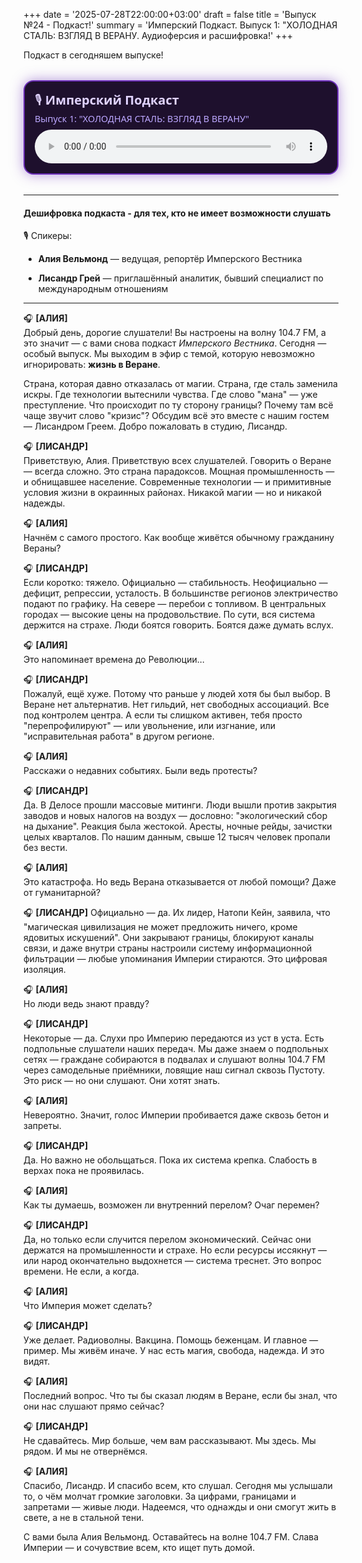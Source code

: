 +++
date = '2025-07-28T22:00:00+03:00'
draft = false
title = 'Выпуск №24 - Подкаст!'
summary = 'Имперский Подкаст. Выпуск 1: "ХОЛОДНАЯ СТАЛЬ: ВЗГЛЯД В ВЕРАНУ. Аудиоферсия и расшифровка!'
+++

Подкаст в сегодняшем выпуске!

<div style="
  background: #1e102d;
  border: 2px solid #6c2eb9;
  border-radius: 16px;
  padding: 1rem;
  max-width: 600px;
  margin: 2rem auto;
  box-shadow: 0 0 20px rgba(108, 46, 185, 0.5);
  font-family: 'Segoe UI', sans-serif;
  color: #e0d3ff;
">
  <div style="font-size: 1.25rem; margin-bottom: 0.5rem;">
    🎙️ <strong>Имперский Подкаст</strong><br>
    <span style="font-size: 0.9rem; color: #bca7ff;">Выпуск 1: "ХОЛОДНАЯ СТАЛЬ: ВЗГЛЯД В ВЕРАНУ"</span>
  </div>
  <audio controls style="width: 100%; border-radius: 8px;">
    <source src="/episodes/episode1.mp3" type="audio/mpeg">
    Ваш браузер не поддерживает аудио.
  </audio>
</div>

---

#### Дешифровка подкаста - для тех, кто не имеет возможности слушать

🎙 Спикеры:

- **Алия Вельмонд** — ведущая, репортёр Имперского Вестника
    
- **Лисандр Грей** — приглашённый аналитик, бывший специалист по международным отношениям
    
---

🎧 **[АЛИЯ]**  
Добрый день, дорогие слушатели! Вы настроены на волну 104.7 FM, а это значит — с вами снова подкаст _Имперского Вестника_. Сегодня — особый выпуск. Мы выходим в эфир с темой, которую невозможно игнорировать: **жизнь в Веране**.

Страна, которая давно отказалась от магии. Страна, где сталь заменила искры. Где технологии вытеснили чувства. Где слово "мана" — уже преступление. Что происходит по ту сторону границы? Почему там всё чаще звучит слово "кризис"? Обсудим всё это вместе с нашим гостем — Лисандром Греем. Добро пожаловать в студию, Лисандр.

🎧 **[ЛИСАНДР]**  
Приветствую, Алия. Приветствую всех слушателей. Говорить о Веране — всегда сложно. Это страна парадоксов. Мощная промышленность — и обнищавшее население. Современные технологии — и примитивные условия жизни в окраинных районах. Никакой магии — но и никакой надежды.

🎧 **[АЛИЯ]**  
Начнём с самого простого. Как вообще живётся обычному гражданину Вераны?

🎧 **[ЛИСАНДР]**  
Если коротко: тяжело. Официально — стабильность. Неофициально — дефицит, репрессии, усталость. В большинстве регионов электричество подают по графику. На севере — перебои с топливом. В центральных городах — высокие цены на продовольствие. По сути, вся система держится на страхе. Люди боятся говорить. Боятся даже думать вслух.

🎧 **[АЛИЯ]**  
Это напоминает времена до Революции…

🎧 **[ЛИСАНДР]**  
Пожалуй, ещё хуже. Потому что раньше у людей хотя бы был выбор. В Веране нет альтернатив. Нет гильдий, нет свободных ассоциаций. Все под контролем центра. А если ты слишком активен, тебя просто "перепрофилируют" — или увольнение, или изгнание, или "исправительная работа" в другом регионе.

🎧 **[АЛИЯ]**  
Расскажи о недавних событиях. Были ведь протесты?

🎧 **[ЛИСАНДР]**  
Да. В Делосе прошли массовые митинги. Люди вышли против закрытия заводов и новых налогов на воздух — дословно: "экологический сбор на дыхание". Реакция была жестокой. Аресты, ночные рейды, зачистки целых кварталов. По нашим данным, свыше 12 тысяч человек пропали без вести.

🎧 **[АЛИЯ]**  
Это катастрофа. Но ведь Верана отказывается от любой помощи? Даже от гуманитарной?

🎧 **[ЛИСАНДР]** 
Официально — да. Их лидер, Натопи Кейн, заявила, что "магическая цивилизация не может предложить ничего, кроме ядовитых искушений". Они закрывают границы, блокируют каналы связи, и даже внутри страны настроили систему информационной фильтрации — любые упоминания Империи стираются. Это цифровая изоляция.

🎧 **[АЛИЯ]**  
Но люди ведь знают правду?

🎧 **[ЛИСАНДР]**  
Некоторые — да. Слухи про Империю передаются из уст в уста. Есть подпольные слушатели наших передач. Мы даже знаем о подпольных сетях — граждане собираются в подвалах и слушают волны 104.7 FM через самодельные приёмники, ловящие наш сигнал сквозь Пустоту. Это риск — но они слушают. Они хотят знать.

🎧 **[АЛИЯ]**  
Невероятно. Значит, голос Империи пробивается даже сквозь бетон и запреты.

🎧 **[ЛИСАНДР]**  
Да. Но важно не обольщаться. Пока их система крепка. Слабость в верхах пока не проявилась.

🎧 **[АЛИЯ]**  
Как ты думаешь, возможен ли внутренний перелом? Очаг перемен?

🎧 **[ЛИСАНДР]**  
Да, но только если случится перелом экономический. Сейчас они держатся на промышленности и страхе. Но если ресурсы иссякнут — или народ окончательно выдохнется — система треснет. Это вопрос времени. Не если, а когда.

🎧 **[АЛИЯ]**  
Что Империя может сделать?

🎧 **[ЛИСАНДР]**  
Уже делает. Радиоволны. Вакцина. Помощь беженцам. И главное — пример. Мы живём иначе. У нас есть магия, свобода, надежда. И это видят.

🎧 **[АЛИЯ]**  
Последний вопрос. Что ты бы сказал людям в Веране, если бы знал, что они нас слушают прямо сейчас?

🎧 **[ЛИСАНДР]**  
Не сдавайтесь. Мир больше, чем вам рассказывают. Мы здесь. Мы рядом. И мы не отвернёмся.

🎧 **[АЛИЯ]**  
Спасибо, Лисандр. И спасибо всем, кто слушал. Сегодня мы услышали то, о чём молчат громкие заголовки. За цифрами, границами и запретами — живые люди. Надеемся, что однажды и они смогут жить в свете, а не в стальной тени.

С вами была Алия Вельмонд. Оставайтесь на волне 104.7 FM. Слава Империи — и сочувствие всем, кто ищет путь домой.